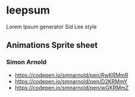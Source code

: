 # leepsum
Lorem Ipsum generator Sid Lee style

## Animations Sprite sheet
### Simon Arnold
- https://codepen.io/smnarnold/pen/RwKRMmR
- https://codepen.io/smnarnold/pen/D2KRMmY
- https://codepen.io/smnarnold/pen/wGKRMmZ
